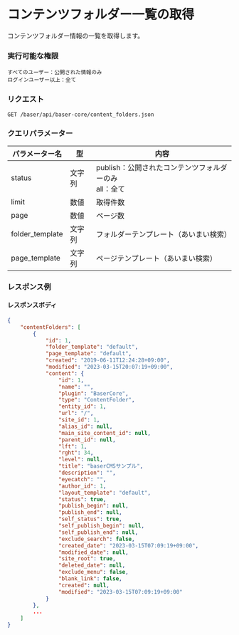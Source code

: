 # コンテンツフォルダー一覧の取得

コンテンツフォルダー情報の一覧を取得します。

### 実行可能な権限
```
すべてのユーザー：公開された情報のみ
ログインユーザー以上：全て
```
 
### リクエスト
```
GET /baser/api/baser-core/content_folders.json
``` 

### クエリパラメーター

| パラメーター名           | 型 | 内容                                       |
|-------------------| --- |------------------------------------------|
| status            | 文字列 | publish：公開されたコンテンツフォルダーのみ<br>all：全て |
| limit             | 数値 | 取得件数                                     |
| page              | 数値 | ページ数                                     |
| folder_template   | 文字列 | フォルダーテンプレート（あいまい検索）                      |
| page_template     | 文字列 | ページテンプレート（あいまい検索）                        |

### レスポンス例
#### レスポンスボディ
```json
{
    "contentFolders": [
        {
            "id": 1,
            "folder_template": "default",
            "page_template": "default",
            "created": "2019-06-11T12:24:28+09:00",
            "modified": "2023-03-15T20:07:19+09:00",
            "content": {
                "id": 1,
                "name": "",
                "plugin": "BaserCore",
                "type": "ContentFolder",
                "entity_id": 1,
                "url": "/",
                "site_id": 1,
                "alias_id": null,
                "main_site_content_id": null,
                "parent_id": null,
                "lft": 1,
                "rght": 34,
                "level": null,
                "title": "baserCMSサンプル",
                "description": "",
                "eyecatch": "",
                "author_id": 1,
                "layout_template": "default",
                "status": true,
                "publish_begin": null,
                "publish_end": null,
                "self_status": true,
                "self_publish_begin": null,
                "self_publish_end": null,
                "exclude_search": false,
                "created_date": "2023-03-15T07:09:19+09:00",
                "modified_date": null,
                "site_root": true,
                "deleted_date": null,
                "exclude_menu": false,
                "blank_link": false,
                "created": null,
                "modified": "2023-03-15T07:09:19+09:00"
            }
        },
        ...
    ]
}
```
